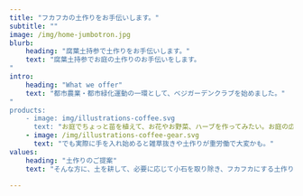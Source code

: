 ```yaml
---
title: "フカフカの土作りをお手伝いします。"
subtitle: ""
image: /img/home-jumbotron.jpg
blurb:
    heading: "腐葉土持参で土作りをお手伝いします。"
    text: "腐葉土持参でお庭の土作りのお手伝いをします。
"
intro:
    heading: "What we offer"
    text: "都市農業・都市緑化運動の一環として、ベジガーデンクラブを始めました。"
"
products:
    - image: img/illustrations-coffee.svg
      text: "お庭でちょっと苗を植えて、お花やお野菜、ハーブを作ってみたい。お庭の広さは移植コテと熊手で手入れするくらい。"
    - image: /img/illustrations-coffee-gear.svg
      text: "でも実際に手を入れ始めると雑草抜きや土作りが重労働で大変かも。"
values:
    heading: "土作りのご提案"
    text: "そんな方に、土を耕して、必要に応じて小石を取り除き、フカフカにする土作りをご提案します。お庭をキレイに蘇らせましょう。"

---
```


